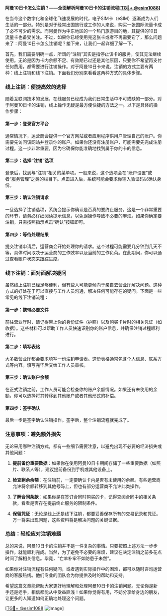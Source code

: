 **阿曼10日卡怎么注销？——全面解析阿曼10日卡的注销流程[[TG💪+ @esim1088](https://t.me/s/esim1088)]**

在当今这个数字化和全球化飞速发展的时代，电子SIM卡（eSIM）逐渐成为人们生活的一部分。特别是对于经常出国旅行或工作的人来说，购买一张国际流量卡成了必不可少的需求。而阿曼作为中东地区的一个热门旅游目的地，其提供的10日流量卡也备受关注。不过，如果你已经使用完这张卡或者不再需要它了，那么问题来了：阿曼10日卡怎么注销呢？接下来，让我们一起详细了解一下。

首先，我们需要明确一点，所谓的“注销”其实是指停止该卡的服务，使其无法继续使用。无论是因为卡内余额不足、有效期已过还是其他原因，只要你不希望再支付任何费用，都需要进行注销操作。对于阿曼10日卡来说，注销的方式主要有两种：线上注销和线下注销。下面我们分别来看看这两种方式的具体步骤。

### **线上注销：便捷高效的选择**

随着互联网技术的发展，在线服务已经成为我们日常生活中不可或缺的一部分。对于阿曼10日卡的注销，线上操作无疑是最方便快捷的方法之一。以下是具体的操作步骤：

#### **第一步：登录官方平台**
通常情况下，运营商会提供一个官方网站或者应用程序供用户管理自己的账户。你需要先访问该网站并登录你的账户。如果你还没有注册账户，可能需要先完成注册过程。这一步非常重要，因为它确保你能准确地找到属于你的卡的信息。

#### **第二步：选择“注销”选项**
登录后，找到与“注销”相关的菜单项。一般来说，这个选项会在“账户设置”或者“服务管理”之类的栏目下。点击进入后，系统可能会要求你输入验证码以确认身份。

#### **第三步：确认注销请求**
一旦选择了注销选项，系统会提示你确认是否真的要终止服务。这是一个非常重要的环节，请务必仔细阅读提示信息，以免误操作导致不必要的麻烦。如果你确定要注销，只需按照指示点击“确认”按钮即可。

#### **第四步：等待处理结果**
提交注销申请后，运营商会开始处理你的请求。这个过程可能需要几分钟到几天不等，具体时间取决于运营商的工作效率以及当前的工作负荷。在此期间，你可以通过查看账户状态来跟踪进度。

### **线下注销：面对面解决疑问**

虽然线上注销已经足够便利，但有些人可能更倾向于亲自去营业厅解决问题。这种方式的好处在于可以直接与工作人员沟通，解决任何可能存在的疑问。下面是一些常见的线下注销流程：

#### **第一步：携带必要文件**
前往营业厅时，请记得带上你的身份证件（护照）以及购买卡片时的相关凭证（如收据）。这些材料可以帮助工作人员快速识别你的账户信息，并确保注销过程顺利进行。

#### **第二步：填写表格**
大多数营业厅都会要求填写一份注销申请表。这份表格通常包含个人信息、联系方式等内容。填写完毕后交给工作人员审核。

#### **第三步：确认账户余额**
在正式注销之前，工作人员可能会检查你的账户余额情况。如果还有未使用的余额，你可以选择将其转移到其他账户或者其他形式的补偿。

#### **第四步：签字确认**
最后一步是签字确认注销操作。签字后，整个注销流程就完成了。

### **注意事项：避免额外损失**

无论采用哪种注销方式，都有一些细节需要注意，以避免出现不必要的经济损失或其他问题：

1. **提前备份重要数据**：如果你在使用阿曼10日卡期间存储了一些重要数据（如照片、联系人等），建议提前备份到手机或其他设备上。
   
2. **检查剩余余额**：在注销前，一定要确认卡内是否有未使用的余额。有些运营商允许将余额转移到其他号码上，但也有部分运营商不允许此类操作。

3. **了解合同条款**：如果你是在签订合同时购买的卡，记得查阅合同中的相关条款，看看是否存在提前终止服务的限制条件。

4. **保留凭证**：无论是线上还是线下注销，都要妥善保存所有的交易记录和凭证。万一将来出现问题，这些资料将是解决问题的关键证据。

### **总结：轻松应对注销难题**

总的来说，阿曼10日卡的注销并不是一件复杂的事情。只要按照上述方法一步步操作，就能顺利完成。当然，为了避免不必要的麻烦，建议在决定注销之前多花点时间了解相关信息。毕竟，“亡羊补牢不如防患于未然”。

如果你对注销流程有任何疑问，或者遇到实际操作中的困难，都可以随时咨询运营商的客服热线。他们专业的团队会为你提供及时的帮助和支持。

希望这篇文章能帮助大家更好地理解和处理阿曼10日卡的注销问题。无论你是新手还是老手，相信都能从中受益匪浅！如果你觉得有用，不妨分享给身边的朋友，让更多的人知道如何正确地处理这个问题。

[[TG💪+ @esim1088](https://t.me/s/esim1088) ![Image](https://i.postimg.cc/4NQfJmqS/Snipaste-2025-05-13-00-14-12.png)]